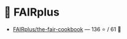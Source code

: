 # 👤 FAIRplus

- [FAIRplus/the-fair-cookbook](https://github.com/FAIRplus/the-fair-cookbook) — 136 ⭐️ / 61 🍴
